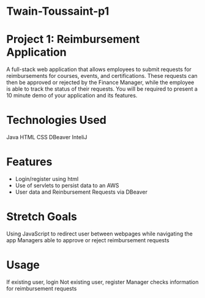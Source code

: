 # Twain-Toussaint-p1

# Project 1: Reimbursement Application

A full-stack web application that allows employees to submit requests for reimbursements for courses, events, and certifications. These requests can then be approved or rejected by the Finance Manager, while the employee is able to track the status of their requests. You will be required to present a 10 minute demo of your application and its features.

# Technologies Used

Java 
HTML
CSS
DBeaver 
InteliJ

# Features

- Login/register using html
- Use of servlets to persist data to an AWS
- User data and Reinbursement Requests via DBeaver

# Stretch Goals

Using JavaScript to redirect user between webpages while navigating the app
Managers able to approve or reject reimbursement requests

# Usage

If existing user, login
Not existing user, register
Manager checks information for reimbursement requests
